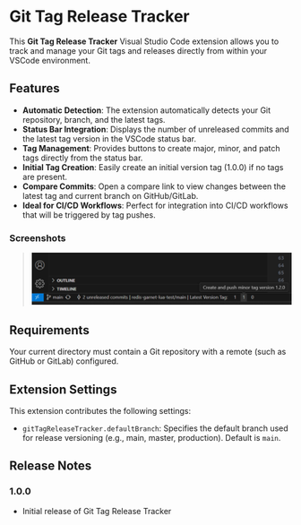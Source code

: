 # Git Tag Release Tracker

This **Git Tag Release Tracker** Visual Studio Code extension allows you to track and manage your Git tags and releases directly from within your VSCode environment.

## Features

- **Automatic Detection**: The extension automatically detects your Git repository, branch, and the latest tags.
- **Status Bar Integration**: Displays the number of unreleased commits and the latest tag version in the VSCode status bar.
- **Tag Management**: Provides buttons to create major, minor, and patch tags directly from the status bar.
- **Initial Tag Creation**: Easily create an initial version tag (1.0.0) if no tags are present.
- **Compare Commits**: Open a compare link to view changes between the latest tag and current branch on GitHub/GitLab.
- **Ideal for CI/CD Workflows**: Perfect for integration into CI/CD workflows that will be triggered by tag pushes.

### Screenshots

> ![Status Bar Integration](images/status-bar.png)

## Requirements

Your current directory must contain a Git repository with a remote (such as GitHub or GitLab) configured.

## Extension Settings

This extension contributes the following settings:

- `gitTagReleaseTracker.defaultBranch`: Specifies the default branch used for release versioning (e.g., main, master, production). Default is `main`.

## Release Notes

### 1.0.0

- Initial release of Git Tag Release Tracker
